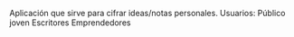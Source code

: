 Aplicación que sirve para cifrar ideas/notas personales.
Usuarios:
Público joven
Escritores
Emprendedores
